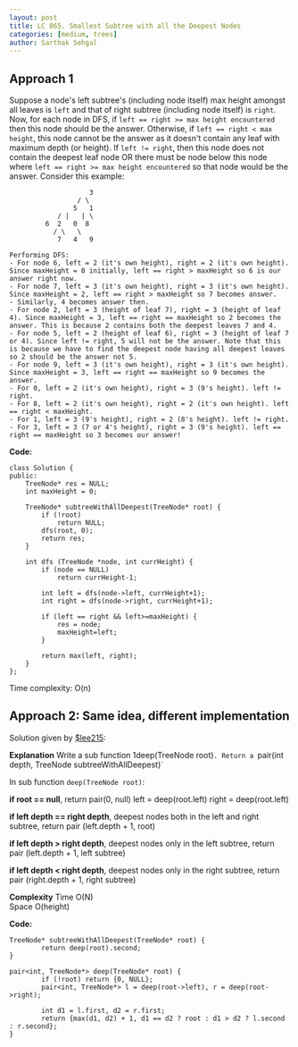 ```yaml
---
layout: post
title: LC 865. Smallest Subtree with all the Deepest Nodes
categories: [medium, trees]
author: Sarthak Sehgal
---
```

## Approach 1
Suppose a node's left subtree's (including node itself) max height amongst all leaves is `left` and that of right subtree (including node itself) is `right`. Now, for each node in DFS, if `left == right >= max height encountered` then this node should be the answer. Otherwise, if `left == right < max height`, this node cannot be the answer as it doesn't contain any leaf with maximum depth (or height). If `left != right`, then this node does not contain the deepest leaf node OR there must be node below this node where `left == right >= max height encountered` so that node would be the answer. Consider this example:

```
					3
				 / \
				5   1
			/ |   | \
		 6  2   0  8
		   / \   \
			7   4   9

Performing DFS:
- For node 6, left = 2 (it's own height), right = 2 (it's own height). Since maxHeight = 0 initially, left == right > maxHeight so 6 is our answer right now.
- For node 7, left = 3 (it's own height), right = 3 (it's own height). Since maxHeight = 2, left == right > maxHeight so 7 becomes answer.
- Similarly, 4 becomes answer then.
- For node 2, left = 3 (height of leaf 7), right = 3 (height of leaf 4). Since maxHeight = 3, left == right == maxHeight so 2 becomes the answer. This is because 2 contains both the deepest leaves 7 and 4.
- For node 5, left = 2 (height of leaf 6), right = 3 (height of leaf 7 or 4). Since left != right, 5 will not be the answer. Note that this is because we have to find the deepest node having all deepest leaves so 2 should be the answer not 5.
- For node 9, left = 3 (it's own height), right = 3 (it's own height). Since maxHeight = 3, left == right == maxHeight so 9 becomes the answer.
- For 0, left = 2 (it's own height), right = 3 (9's height). left != right.
- For 8, left = 2 (it's own height), right = 2 (it's own height). left == right < maxHeight.
- For 1, left = 3 (9's height), right = 2 (8's height). left != right.
- For 3, left = 3 (7 or 4's height), right = 3 (9's height). left == right == maxHeight so 3 becomes our answer!
```

**Code:**
```
class Solution {
public:
    TreeNode* res = NULL;
    int maxHeight = 0;

    TreeNode* subtreeWithAllDeepest(TreeNode* root) {
        if (!root)
            return NULL;
        dfs(root, 0);
        return res;
    }

    int dfs (TreeNode *node, int currHeight) {
        if (node == NULL)
            return currHeight-1;

        int left = dfs(node->left, currHeight+1);
        int right = dfs(node->right, currHeight+1);

        if (left == right && left>=maxHeight) {
            res = node;
            maxHeight=left;
        }

        return max(left, right);
    }
};
```
Time complexity: O(n)

## Approach 2: Same idea, different implementation
Solution given by [$lee215](https://leetcode.com/lee215):

**Explanation**
Write a sub function 1deep(TreeNode root)`.
Return a `pair(int depth, TreeNode subtreeWithAllDeepest)`

In sub function `deep(TreeNode root)`:

**if root == null**, return pair(0, null)
left = deep(root.left)
right = deep(root.left)

**if left depth == right depth**,
deepest nodes both in the left and right subtree,
return pair (left.depth + 1, root)

**if left depth > right depth**,
deepest nodes only in the left subtree,
return pair (left.depth + 1, left subtree)

**if left depth < right depth**,
deepest nodes only in the right subtree,
return pair (right.depth + 1, right subtree)


**Complexity**
Time O(N)  
Space O(height)

**Code:**
```
TreeNode* subtreeWithAllDeepest(TreeNode* root) {
		return deep(root).second;
}

pair<int, TreeNode*> deep(TreeNode* root) {
		if (!root) return {0, NULL};
		pair<int, TreeNode*> l = deep(root->left), r = deep(root->right);

		int d1 = l.first, d2 = r.first;
		return {max(d1, d2) + 1, d1 == d2 ? root : d1 > d2 ? l.second : r.second};
}
```